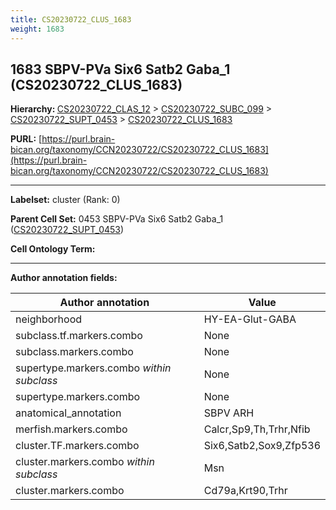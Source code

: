 ```yaml
---
title: CS20230722_CLUS_1683
weight: 1683
---
```

## 1683 SBPV-PVa Six6 Satb2 Gaba_1 (CS20230722_CLUS_1683)
<b>Hierarchy: </b>
[CS20230722_CLAS_12](../CS20230722_CLAS_12) >
[CS20230722_SUBC_099](../CS20230722_SUBC_099) >
[CS20230722_SUPT_0453](../CS20230722_SUPT_0453) >
[CS20230722_CLUS_1683](../CS20230722_CLUS_1683)

**PURL:** [https://purl.brain-bican.org/taxonomy/CCN20230722/CS20230722_CLUS_1683](https://purl.brain-bican.org/taxonomy/CCN20230722/CS20230722_CLUS_1683)

---


**Labelset:** cluster (Rank: 0)

**Parent Cell Set:** 0453 SBPV-PVa Six6 Satb2 Gaba_1 ([CS20230722_SUPT_0453](../CS20230722_SUPT_0453))



**Cell Ontology Term:** 

[MARKER GENES.]: #


---

[TRANSFERRED ANNOTATIONS.]: #


[AUTHOR ANNOTATION FIELDS.]: #


**Author annotation fields:**

| Author annotation | Value |
|-------------------|-------|
|neighborhood|HY-EA-Glut-GABA|
|subclass.tf.markers.combo|None|
|subclass.markers.combo|None|
|supertype.markers.combo _within subclass_|None|
|supertype.markers.combo|None|
|anatomical_annotation|SBPV ARH|
|merfish.markers.combo|Calcr,Sp9,Th,Trhr,Nfib|
|cluster.TF.markers.combo|Six6,Satb2,Sox9,Zfp536|
|cluster.markers.combo _within subclass_|Msn|
|cluster.markers.combo|Cd79a,Krt90,Trhr|
